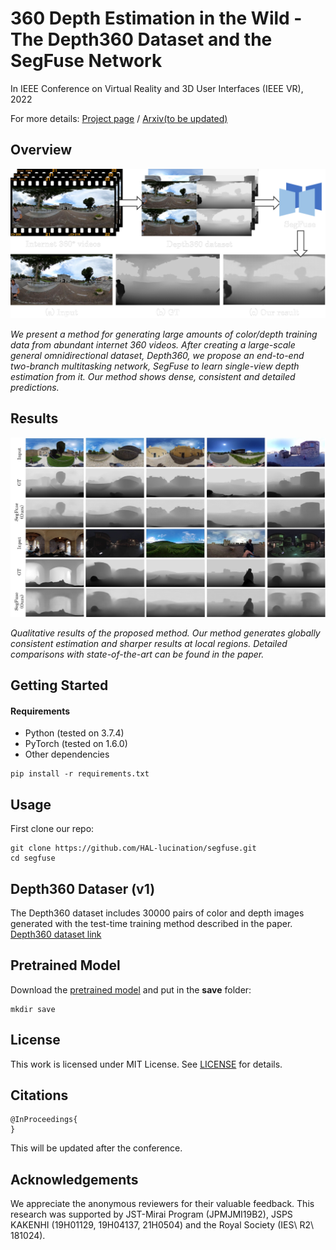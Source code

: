 # 360 Depth Estimation in the Wild - <br />The Depth360 Dataset and the SegFuse Network
In IEEE Conference on Virtual Reality and 3D User Interfaces (IEEE VR), 2022

For more details:
[Project page](https://segfuse.github.io/) / [Arxiv(to be updated)]()

## Overview
<p align='center'>
<img src='docs/teaser.png' width="600"/>
</p>

*We present a method for generating large amounts of color/depth training data from abundant internet 360 videos. After creating a large-scale general omnidirectional dataset, Depth360, we propose an end-to-end two-branch multitasking network, SegFuse to learn single-view depth estimation from it. Our method shows dense, consistent and detailed predictions.*

## Results
<p align='center'>
<img src='docs/qualitative.jpg' width="1000"/>
</p>

*Qualitative results of the proposed method. Our method generates globally consistent estimation and sharper results at local regions. Detailed comparisons with state-of-the-art can be found in the paper.*

## Getting Started
#### Requirements
- Python (tested on 3.7.4)
- PyTorch (tested on 1.6.0)
- Other dependencies
```
pip install -r requirements.txt
```

## Usage
First clone our repo:
```
git clone https://github.com/HAL-lucination/segfuse.git
cd segfuse
```

## Depth360 Dataser (v1)
The Depth360 dataset includes 30000 pairs of color and depth images generated with the test-time training method described in the paper.
[Depth360 dataset link](https://docs.google.com/forms/d/e/1FAIpQLSdh7n-3RE0TnR1T09QFmu-VGQYfH4a2Efh8Od2ISveUJqNqPw/viewform?usp=sf_link)


## Pretrained Model
Download the [pretrained model](https://drive.google.com/file/d/1lFHCyS0zoaP3HzRKYU6DEVYfwdJ7mRi9/view?usp=sharing) and put in the **save** folder:
```
mkdir save
```

## License
This work is licensed under MIT License. See [LICENSE](LICENSE) for details. 

## Citations
```
@InProceedings{
}
```
This will be updated after the conference.

## Acknowledgements
We appreciate the anonymous reviewers for their valuable feedback. This research was supported by JST-Mirai Program (JPMJMI19B2), JSPS KAKENHI (19H01129, 19H04137, 21H0504) and the Royal Society (IES\ R2\ 181024).

